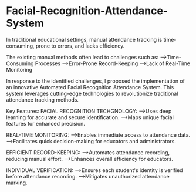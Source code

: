# Facial-Recognition-Attendance-System
In traditional educational settings, manual attendance tracking is time-consuming, prone to errors, and lacks efficiency.

The existing manual methods often lead to challenges such as:
  -->Time-Consuming Processes
  -->Error-Prone Record-Keeping
  -->Lack of Real-Time Monitoring

In response to the identified challenges, I proposed the implementation of an innovative Automated Facial Recognition Attendance System. This system leverages cutting-edge technologies to revolutionize traditional attendance tracking methods.

Key Features:
FACIAL RECOGNITION TECHGNOLOGY:
-->Uses deep learning for accurate and secure identification.
-->Maps unique facial features for enhanced precision.

REAL-TIME MONITORING:
-->Enables immediate access to attendance data.
-->Facilitates quick decision-making for educators and administrators.

EFFICIENT RECORD-KEEPING:
-->Automates attendance recording, reducing manual effort.
-->Enhances overall efficiency for educators.

INDIVIDUAL VERIFICATION:
-->Ensures each student's identity is verified before attendance recording.
-->Mitigates unauthorized attendance marking.

